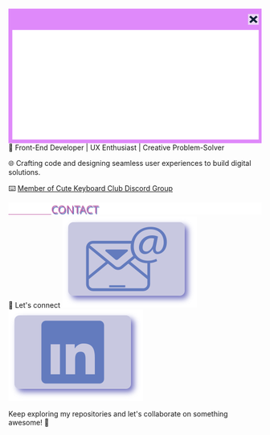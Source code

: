 <img	src="assets/github-profile-window.svg" align="left" />

🚀 Front-End Developer | UX Enthusiast | Creative Problem-Solver

🌐 Crafting code and designing seamless user experiences to build digital solutions.

⌨️   <a href="https://discord.gg/cutekeyboardclub" target="_blank">Member of Cute Keyboard Club Discord Group</a>

<img src="assets/contact-me.svg"/>
🔗 Let's connect
<a href="mailto:katherine.bellman@dcmail.ca" target="_blank"><img src="assets/email-button.svg" /></a> <a href="https://www.linkedin.com/in/katherine-bellman/" target="_blank"><img src="assets/linked-in-button.svg"/></a>

Keep exploring my repositories and let's collaborate on something awesome! 🌟
